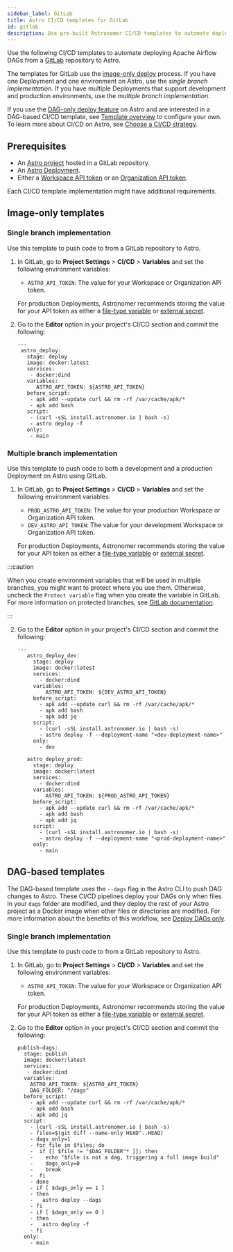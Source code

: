 ```yaml
---
sidebar_label: GitLab
title: Astro CI/CD templates for GitLab
id: gitlab
description: Use pre-built Astronomer CI/CD templates to automate deploying Apache Airflow DAGs to Astro using GitLab.
---
```


Use the following CI/CD templates to automate deploying Apache Airflow DAGs from a [GitLab](https://gitlab.com/) repository to Astro.

The templates for GitLab use the [image-only deploy](template-overview.md#template-types) process. If you have one Deployment and one environment on Astro, use the _single branch implementation_. If you have multiple Deployments that support development and production environments, use the _multiple branch implementation_.

If you use the [DAG-only deploy feature](astro/deploy-code#deploy-dags-only) on Astro and are interested in a DAG-based CI/CD template, see [Template overview](template-overview.md) to configure your own. To learn more about CI/CD on Astro, see [Choose a CI/CD strategy](set-up-ci-cd.md).

## Prerequisites

- An [Astro project](develop-project.md#create-an-astro-project) hosted in a GitLab repository.
- An [Astro Deployment](create-deployment.md).
- Either a [Workspace API token](workspace-api-tokens.md) or an [Organization API token](organization-api-tokens.md).

Each CI/CD template implementation might have additional requirements.

## Image-only templates

### Single branch implementation

Use this template to push code to from a GitLab repository to Astro.

1. In GitLab, go to **Project Settings** > **CI/CD** > **Variables** and set the following environment variables:

    - `ASTRO_API_TOKEN`: The value for your Workspace or Organization API token.

    For production Deployments, Astronomer recommends storing the value for your API token as either a [file-type variable](https://docs.gitlab.com/ee/ci/variables/#use-file-type-cicd-variables) or [external secret](https://docs.gitlab.com/ee/ci/secrets/index.html).

2. Go to the **Editor** option in your project's CI/CD section and commit the following:

   ```
   ---
    astro_deploy:
      stage: deploy
      image: docker:latest
      services:
       - docker:dind
      variables:
         ASTRO_API_TOKEN: ${ASTRO_API_TOKEN}
      before_script:
       - apk add --update curl && rm -rf /var/cache/apk/*
       - apk add bash
      script:
       - (curl -sSL install.astronomer.io | bash -s)
       - astro deploy -f
      only:
       - main
   ```

### Multiple branch implementation

Use this template to push code to both a development and a production Deployment on Astro using GitLab.

1. In GitLab, go to **Project Settings** > **CI/CD** > **Variables** and set the following environment variables:

    - `PROD_ASTRO_API_TOKEN`: The value for your production Workspace or Organization API token.
    - `DEV_ASTRO_API_TOKEN`: The value for your development Workspace or Organization API token.

    For production Deployments, Astronomer recommends storing the value for your API token as either a [file-type variable](https://docs.gitlab.com/ee/ci/variables/#use-file-type-cicd-variables) or [external secret](https://docs.gitlab.com/ee/ci/secrets/index.html).

  :::caution

  When you create environment variables that will be used in multiple branches, you might want to protect where you use them. Otherwise, uncheck the `Protect variable` flag when you create the variable in GitLab. For more information on protected branches, see [GitLab documentation](https://docs.gitlab.com/ee/user/project/protected_branches.html#configure-a-protected-branch).

  :::

2. Go to the **Editor** option in your project's CI/CD section and commit the following:

   ```
   ---
      astro_deploy_dev:
        stage: deploy
        image: docker:latest
        services:
          - docker:dind
        variables:
            ASTRO_API_TOKEN: ${DEV_ASTRO_API_TOKEN}
        before_script:
          - apk add --update curl && rm -rf /var/cache/apk/*
          - apk add bash
          - apk add jq
        script:
          - (curl -sSL install.astronomer.io | bash -s)
          - astro deploy -f --deployment-name "<dev-deployment-name>"
        only:
          - dev

      astro_deploy_prod:
        stage: deploy
        image: docker:latest
        services:
          - docker:dind
        variables:
            ASTRO_API_TOKEN: ${PROD_ASTRO_API_TOKEN}
        before_script:
          - apk add --update curl && rm -rf /var/cache/apk/*
          - apk add bash
          - apk add jq
        script:
          - (curl -sSL install.astronomer.io | bash -s)
          - astro deploy -f --deployment-name "<prod-deployment-name>"
        only:
          - main
   ```

## DAG-based templates

The DAG-based template uses the `--dags` flag in the Astro CLI to push DAG changes to Astro. These CI/CD pipelines deploy your DAGs only when files in your `dags` folder are modified, and they deploy the rest of your Astro project as a Docker image when other files or directories are modified. For more information about the benefits of this workflow, see [Deploy DAGs only](deploy-code.md#deploy-dags-only).

### Single branch implementation

Use this template to push code to from a GitLab repository to Astro.

1. In GitLab, go to **Project Settings** > **CI/CD** > **Variables** and set the following environment variables:

    - `ASTRO_API_TOKEN`: The value for your Workspace or Organization API token.

    For production Deployments, Astronomer recommends storing the value for your API token as either a [file-type variable](https://docs.gitlab.com/ee/ci/variables/#use-file-type-cicd-variables) or [external secret](https://docs.gitlab.com/ee/ci/secrets/index.html).

2. Go to the **Editor** option in your project's CI/CD section and commit the following:
   
    ```
    publish-dags:
      stage: publish
      image: docker:latest
      services:
       - docker:dind
      variables:
        ASTRO_API_TOKEN: ${ASTRO_API_TOKEN}
        DAG_FOLDER: "/dags"
      before_script:
        - apk add --update curl && rm -rf /var/cache/apk/*
        - apk add bash
        - apk add jq
      script:
        - (curl -sSL install.astronomer.io | bash -s)
        - files=$(git diff --name-only HEAD^..HEAD)
        - dags_only=1
        - for file in $files; do
        -  if [[ $file != "$DAG_FOLDER"* ]]; then
        -    echo "$file is not a dag, triggering a full image build"
        -    dags_only=0
        -    break
        -  fi
        - done
        - if [ $dags_only == 1 ]
        - then
        -   astro deploy --dags
        - fi
        - if [ $dags_only == 0 ]
        - then
        -   astro deploy -f
        - fi
      only:
        - main
    ```